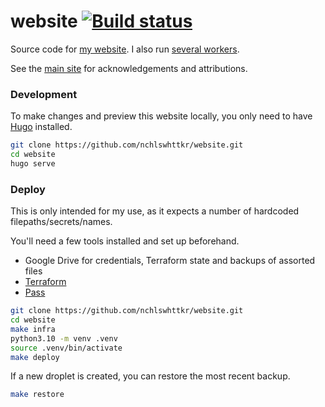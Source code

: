 # website [![Build status](https://badge.buildkite.com/5ec9e994380bc49e3c9bd5e6be0341ca874a272b0e61f900f8.svg?branch=main)](https://buildkite.com/nchlswhttkr/website)

Source code for [my website](https://nicholas.cloud/). I also run [several workers](https://github.com/nchlswhttkr/workers/).

See the [main site](https://nicholas.cloud/site/#acknowledgements) for acknowledgements and attributions.

### Development

To make changes and preview this website locally, you only need to have [Hugo](https://gohugo.io/) installed.

```sh
git clone https://github.com/nchlswhttkr/website.git
cd website
hugo serve
```

### Deploy

This is only intended for my use, as it expects a number of hardcoded filepaths/secrets/names.

You'll need a few tools installed and set up beforehand.

-   Google Drive for credentials, Terraform state and backups of assorted files
-   [Terraform](https://www.terraform.io/downloads.html)
-   [Pass](https://www.passwordstore.org/)

```sh
git clone https://github.com/nchlswhttkr/website.git
cd website
make infra
python3.10 -m venv .venv
source .venv/bin/activate
make deploy
```

If a new droplet is created, you can restore the most recent backup.

```sh
make restore
```
